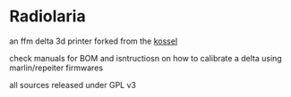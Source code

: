 # Radiolaria
an ffm delta 3d printer forked from the [kossel](https://github.com/jcrocholl/kossel)

check manuals for BOM and isntructiosn on how to calibrate a delta using marlin/repeiter firmwares

all sources released under GPL v3
